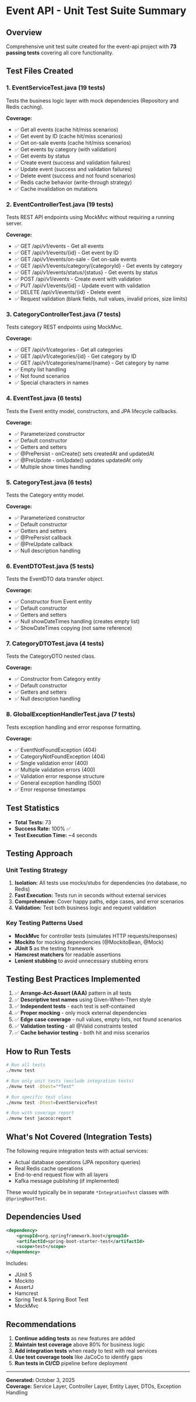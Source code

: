 # Event API - Unit Test Suite Summary

## Overview
Comprehensive unit test suite created for the event-api project with **73 passing tests** covering all core functionality.

## Test Files Created

### 1. EventServiceTest.java (19 tests)
Tests the business logic layer with mock dependencies (Repository and Redis caching).

**Coverage:**
- ✅ Get all events (cache hit/miss scenarios)
- ✅ Get event by ID (cache hit/miss scenarios)
- ✅ Get on-sale events (cache hit/miss scenarios)
- ✅ Get events by category (with validation)
- ✅ Get events by status
- ✅ Create event (success and validation failures)
- ✅ Update event (success and validation failures)
- ✅ Delete event (success and not found scenarios)
- ✅ Redis cache behavior (write-through strategy)
- ✅ Cache invalidation on mutations

### 2. EventControllerTest.java (19 tests)
Tests REST API endpoints using MockMvc without requiring a running server.

**Coverage:**
- ✅ GET /api/v1/events - Get all events
- ✅ GET /api/v1/events/{id} - Get event by ID
- ✅ GET /api/v1/events/on-sale - Get on-sale events
- ✅ GET /api/v1/events/category/{categoryId} - Get events by category
- ✅ GET /api/v1/events/status/{status} - Get events by status
- ✅ POST /api/v1/events - Create event with validation
- ✅ PUT /api/v1/events/{id} - Update event with validation
- ✅ DELETE /api/v1/events/{id} - Delete event
- ✅ Request validation (blank fields, null values, invalid prices, size limits)

### 3. CategoryControllerTest.java (7 tests)
Tests category REST endpoints using MockMvc.

**Coverage:**
- ✅ GET /api/v1/categories - Get all categories
- ✅ GET /api/v1/categories/{id} - Get category by ID
- ✅ GET /api/v1/categories/name/{name} - Get category by name
- ✅ Empty list handling
- ✅ Not found scenarios
- ✅ Special characters in names

### 4. EventTest.java (6 tests)
Tests the Event entity model, constructors, and JPA lifecycle callbacks.

**Coverage:**
- ✅ Parameterized constructor
- ✅ Default constructor
- ✅ Getters and setters
- ✅ @PrePersist - onCreate() sets createdAt and updatedAt
- ✅ @PreUpdate - onUpdate() updates updatedAt only
- ✅ Multiple show times handling

### 5. CategoryTest.java (6 tests)
Tests the Category entity model.

**Coverage:**
- ✅ Parameterized constructor
- ✅ Default constructor
- ✅ Getters and setters
- ✅ @PrePersist callback
- ✅ @PreUpdate callback
- ✅ Null description handling

### 6. EventDTOTest.java (5 tests)
Tests the EventDTO data transfer object.

**Coverage:**
- ✅ Constructor from Event entity
- ✅ Default constructor
- ✅ Getters and setters
- ✅ Null showDateTimes handling (creates empty list)
- ✅ ShowDateTimes copying (not same reference)

### 7. CategoryDTOTest.java (4 tests)
Tests the CategoryDTO nested class.

**Coverage:**
- ✅ Constructor from Category entity
- ✅ Default constructor
- ✅ Getters and setters
- ✅ Null description handling

### 8. GlobalExceptionHandlerTest.java (7 tests)
Tests exception handling and error response formatting.

**Coverage:**
- ✅ EventNotFoundException (404)
- ✅ CategoryNotFoundException (404)
- ✅ Single validation error (400)
- ✅ Multiple validation errors (400)
- ✅ Validation error response structure
- ✅ General exception handling (500)
- ✅ Error response timestamps

## Test Statistics

- **Total Tests:** 73
- **Success Rate:** 100% ✅
- **Test Execution Time:** ~4 seconds

## Testing Approach

### Unit Testing Strategy
1. **Isolation:** All tests use mocks/stubs for dependencies (no database, no Redis)
2. **Fast Execution:** Tests run in seconds without external services
3. **Comprehensive:** Cover happy paths, edge cases, and error scenarios
4. **Validation:** Test both business logic and request validation

### Key Testing Patterns Used
- **MockMvc** for controller tests (simulates HTTP requests/responses)
- **Mockito** for mocking dependencies (@MockitoBean, @Mock)
- **JUnit 5** as the testing framework
- **Hamcrest matchers** for readable assertions
- **Lenient stubbing** to avoid unnecessary stubbing errors

## Testing Best Practices Implemented

1. ✅ **Arrange-Act-Assert (AAA)** pattern in all tests
2. ✅ **Descriptive test names** using Given-When-Then style
3. ✅ **Independent tests** - each test is self-contained
4. ✅ **Proper mocking** - only mock external dependencies
5. ✅ **Edge case coverage** - null values, empty lists, not found scenarios
6. ✅ **Validation testing** - all @Valid constraints tested
7. ✅ **Cache behavior testing** - both hit and miss scenarios

## How to Run Tests

```bash
# Run all tests
./mvnw test

# Run only unit tests (exclude integration tests)
./mvnw test -Dtest="*Test"

# Run specific test class
./mvnw test -Dtest=EventServiceTest

# Run with coverage report
./mvnw test jacoco:report
```

## What's Not Covered (Integration Tests)

The following require integration tests with actual services:
- Actual database operations (JPA repository queries)
- Real Redis cache operations
- End-to-end request flow with all layers
- Kafka message publishing (if implemented)

These would typically be in separate `*IntegrationTest` classes with `@SpringBootTest`.

## Dependencies Used

```xml
<dependency>
    <groupId>org.springframework.boot</groupId>
    <artifactId>spring-boot-starter-test</artifactId>
    <scope>test</scope>
</dependency>
```

Includes:
- JUnit 5
- Mockito
- AssertJ
- Hamcrest
- Spring Test & Spring Boot Test
- MockMvc

## Recommendations

1. **Continue adding tests** as new features are added
2. **Maintain test coverage** above 80% for business logic
3. **Add integration tests** when ready to test with real services
4. **Use test coverage tools** like JaCoCo to identify gaps
5. **Run tests in CI/CD** pipeline before deployment

---

**Generated:** October 3, 2025  
**Coverage:** Service Layer, Controller Layer, Entity Layer, DTOs, Exception Handling
